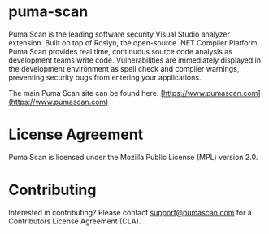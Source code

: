 # puma-scan
Puma Scan is the leading software security Visual Studio analyzer extension. Built on top of Roslyn, the open-source .NET Compiler Platform, Puma Scan provides real time, continuous source code analysis as development teams write code. Vulnerabilities are immediately displayed in the development environment as spell check and compiler warnings, preventing security bugs from entering your applications.

The main Puma Scan site can be found here: [https://www.pumascan.com](https://www.pumascan.com)

# License Agreement
Puma Scan is licensed under the Mozilla Public License (MPL) version 2.0.

# Contributing

Interested in contributing? Please contact support@pumascan.com for a Contributors License Agreement (CLA).

